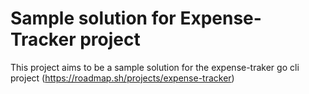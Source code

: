 # Sample solution for Expense-Tracker project

This project aims to be a sample solution for the expense-traker go cli project (<https://roadmap.sh/projects/expense-tracker>)
